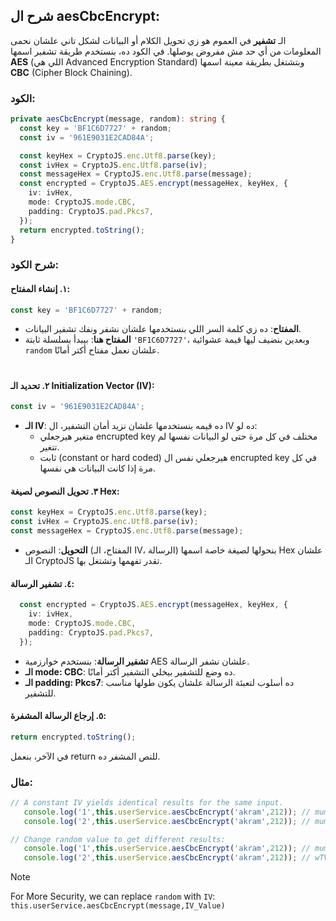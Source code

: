 ## شرح ال aesCbcEncrypt: 
الـ **تشفير** في العموم هو زي تحويل الكلام أو البيانات لشكل تاني علشان نحمى المعلومات من أي حد مش مفروض يوصلها. في الكود ده، بنستخدم طريقة تشفير اسمها **AES** (اللي هي Advanced Encryption Standard) وبتشتغل بطريقة معينة اسمها **CBC** (Cipher Block Chaining).

### الكود:

```typescript
private aesCbcEncrypt(message, random): string {
  const key = 'BF1C6D7727' + random;
  const iv = '961E9031E2CAD84A';

  const keyHex = CryptoJS.enc.Utf8.parse(key);
  const ivHex = CryptoJS.enc.Utf8.parse(iv);
  const messageHex = CryptoJS.enc.Utf8.parse(message);
  const encrypted = CryptoJS.AES.encrypt(messageHex, keyHex, {
    iv: ivHex,
    mode: CryptoJS.mode.CBC,
    padding: CryptoJS.pad.Pkcs7,
  });
  return encrypted.toString();
}
```

### شرح الكود:

#### ١. **إنشاء المفتاح**:
    
```typescript
const key = 'BF1C6D7727' + random;
```

    
- **المفتاح**: ده زي كلمة السر اللي بنستخدمها علشان نشفر ونفك تشفير البيانات.
- **المفتاح هنا**: بيبدأ بسلسلة ثابتة `'BF1C6D7727'`، وبعدين بنضيف ليها قيمة عشوائية `random` علشان نعمل مفتاح أكتر أمانًا.
  #

#### ٢. **تحديد الـ Initialization Vector (IV)**:
```typescript
const iv = '961E9031E2CAD84A';
```
- **الـ IV**: ده قيمه بنستخدمها علشان نزيد أمان التشفير، ال IV ده لو:
  - متغير هيرجعلي encrupted key مختلف في كل مرة حتى لو البيانات نفسها لم تتغير.
  - ثابت (constant or hard coded) هيرجعلي نفس ال encrupted key  في كل مرة إذا كانت البيانات هي نفسها.
    
#### ٣. **تحويل النصوص لصيغة Hex**:
```typescript
const keyHex = CryptoJS.enc.Utf8.parse(key);
const ivHex = CryptoJS.enc.Utf8.parse(iv);
const messageHex = CryptoJS.enc.Utf8.parse(message);
```
- **التحويل**: النصوص (المفتاح، الـ IV، الرسالة) بنحولها لصيغة خاصة اسمها Hex علشان الـ CryptoJS تقدر تفهمها وتشتغل بها.
  

#### ٤. **تشفير الرسالة**:
```typescript
  const encrypted = CryptoJS.AES.encrypt(messageHex, keyHex, {
    iv: ivHex,
    mode: CryptoJS.mode.CBC,
    padding: CryptoJS.pad.Pkcs7,
  });
```
- **تشفير الرسالة**: بنستخدم خوارزمية AES علشان نشفر الرسالة.
- **الـ mode: CBC**: ده وضع للتشفير بيخلي التشفير أكتر أمانًا.
- **الـ padding: Pkcs7**: ده أسلوب لتعبئة الرسالة علشان يكون طولها مناسب للتشفير.

#### ٥. **إرجاع الرسالة المشفرة**:
```typescript
return encrypted.toString();
```
 في الآخر، بنعمل return للنص المشفر ده.



### مثال: 
```typescript
// A constant IV yields identical results for the same input.
   console.log('1',this.userService.aesCbcEncrypt('akram',212)); // mum1rnfOnVEiCEKQTQQ3Vw== 
   console.log('2',this.userService.aesCbcEncrypt('akram',212)); // mum1rnfOnVEiCEKQTQQ3Vw==

// Change random value to get different results:
   console.log('1',this.userService.aesCbcEncrypt('akram',212)); // mum1rnfOnVEiCEKQTQQ3Vw== 
   console.log('2',this.userService.aesCbcEncrypt('akram',212)); // wTV6RUFTWou9USeKXcZ4iA==
```

> [!note]
> For More Security, we can replace `random` with `IV`: `this.userService.aesCbcEncrypt(message,IV_Value)`


 
